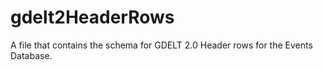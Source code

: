 # gdelt2HeaderRows
A file that contains the schema for GDELT 2.0 Header rows for the Events Database.  
